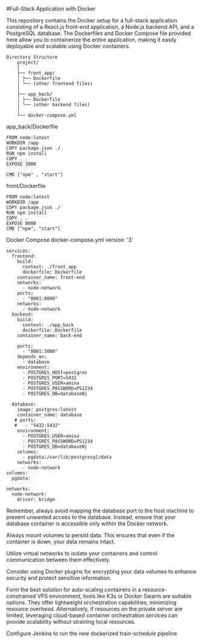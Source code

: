 #Full-Stack Application with Docker

This repository contains the Docker setup for a full-stack application consisting of a React.js front-end application, a Node.js backend API, and a PostgreSQL database. The Dockerfiles and Docker Compose file provided here allow you to containerize the entire application, making it easily deployable and scalable using Docker containers.

	Directory Structure
		project/
		│
		├── front_app/
		│ ├── Dockerfile
		│ └── (other frontend files)
		│
		├── app_back/
		│ ├── Dockerfile
		│ └── (other backend files)
		│
		└── docker-compose.yml
app_back/Dockerfile

	FROM node:latest
	WORKDIR /app
	COPY package.json ./
	RUN npm install
	COPY . .
	EXPOSE 3000

	CMD ["npm" , "start"]
front/Dockerfile

	FROM node:latest
	WORKDIR /app
	COPY package.json ./
	RUN npm install
	COPY . .
	EXPOSE 8000
	CMD ["npm", "start"]
Docker Compose docker-compose.yml version: '3'

	services:
	  frontend:
	    build:
	      context: ./front_app
	      dockerfile: Dockerfile
	    container_name: front-end
	    networks:
	      - node-network
	    ports:
	      - "8001:8000"
	    networks:
	      - node-network
	  backend:
	    build:
	      context: ./app_back
	      dockerfile: Dockerfile
	    container_name: back-end
	
	    ports:
	      - "8001:3000"
	    depends_on:
	      - database
	    environment:
	      - POSTGRES_HOST=postgres
	      - POSTGRES_PORT=5432
	      - POSTGRES_USER=amina
	      - POSTGRES_PASSWORD=PS1234
	      - POSTGRES_DB=databaseNj
	
	  database:
	    image: postgres:latest
	    container_name: database
	   # ports:
	   #   - "5432:5432"
	    environment:
	      - POSTGRES_USER=amina
	      - POSTGRES_PASSWORD=PS1234
	      - POSTGRES_DB=databaseNj
	    volumes:
	      - pgdata:/var/lib/postgresql/data
	    networks:
	      - node-network
	volumes:
	  pgdata:
	
	networks:
	  node-network:
	    driver: bridge
Remember, always avoid mapping the database port to the host machine to prevent unwanted access to the database. Instead, ensure that your database container is accessible only within the Docker network.

Always mount volumes to persist data. This ensures that even if the container is down, your data remains intact.

Utilize virtual networks to isolate your containers and control communication between them effectively.

Consider using Docker plugins for encrypting your data volumes to enhance security and protect sensitive information.

Form the best solution for auto-scaling containers in a resource-constrained VPS environment, tools like K3s or Docker Swarm are suitable options. They offer lightweight orchestration capabilities, minimizing resource overhead. Alternatively, if resources on the private server are limited, leveraging cloud-based container orchestration services can provide scalability without straining local resources.

Configure Jenkins to run the new dockerized train-schedule pipeline
